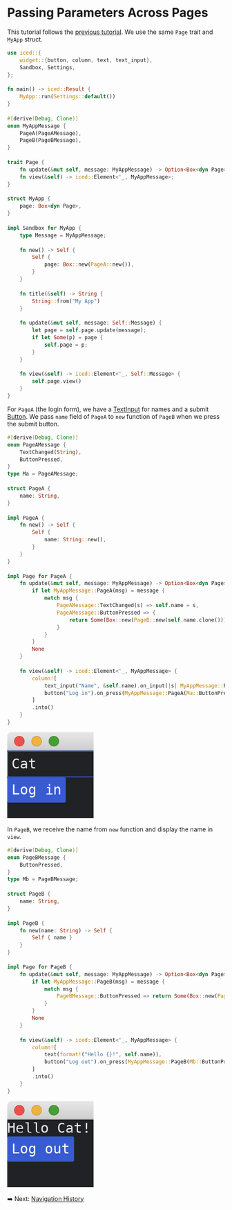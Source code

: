 # Passing Parameters Across Pages

This tutorial follows the [previous tutorial](./memoryless_pages.md).
We use the same `Page` trait and `MyApp` struct.

```rust
use iced::{
    widget::{button, column, text, text_input},
    Sandbox, Settings,
};

fn main() -> iced::Result {
    MyApp::run(Settings::default())
}

#[derive(Debug, Clone)]
enum MyAppMessage {
    PageA(PageAMessage),
    PageB(PageBMessage),
}

trait Page {
    fn update(&mut self, message: MyAppMessage) -> Option<Box<dyn Page>>;
    fn view(&self) -> iced::Element<'_, MyAppMessage>;
}

struct MyApp {
    page: Box<dyn Page>,
}

impl Sandbox for MyApp {
    type Message = MyAppMessage;

    fn new() -> Self {
        Self {
            page: Box::new(PageA::new()),
        }
    }

    fn title(&self) -> String {
        String::from("My App")
    }

    fn update(&mut self, message: Self::Message) {
        let page = self.page.update(message);
        if let Some(p) = page {
            self.page = p;
        }
    }

    fn view(&self) -> iced::Element<'_, Self::Message> {
        self.page.view()
    }
}
```

For `PageA` (the login form), we have a [TextInput](https://docs.iced.rs/iced/widget/struct.TextInput.html) for names and a submit [Button](https://docs.iced.rs/iced/widget/struct.Button.html).
We pass `name` field of `PageA` to `new` function of `PageB` when we press the submit button.

```rust
#[derive(Debug, Clone)]
enum PageAMessage {
    TextChanged(String),
    ButtonPressed,
}
type Ma = PageAMessage;

struct PageA {
    name: String,
}

impl PageA {
    fn new() -> Self {
        Self {
            name: String::new(),
        }
    }
}

impl Page for PageA {
    fn update(&mut self, message: MyAppMessage) -> Option<Box<dyn Page>> {
        if let MyAppMessage::PageA(msg) = message {
            match msg {
                PageAMessage::TextChanged(s) => self.name = s,
                PageAMessage::ButtonPressed => {
                    return Some(Box::new(PageB::new(self.name.clone())))
                }
            }
        }
        None
    }

    fn view(&self) -> iced::Element<'_, MyAppMessage> {
        column![
            text_input("Name", &self.name).on_input(|s| MyAppMessage::PageA(Ma::TextChanged(s))),
            button("Log in").on_press(MyAppMessage::PageA(Ma::ButtonPressed)),
        ]
        .into()
    }
}
```

![Page A](./pic/passing_parameters_across_pages_a.png)

In `PageB`, we receive the name from `new` function and display the name in `view`.

```rust
#[derive(Debug, Clone)]
enum PageBMessage {
    ButtonPressed,
}
type Mb = PageBMessage;

struct PageB {
    name: String,
}

impl PageB {
    fn new(name: String) -> Self {
        Self { name }
    }
}

impl Page for PageB {
    fn update(&mut self, message: MyAppMessage) -> Option<Box<dyn Page>> {
        if let MyAppMessage::PageB(msg) = message {
            match msg {
                PageBMessage::ButtonPressed => return Some(Box::new(PageA::new())),
            }
        }
        None
    }

    fn view(&self) -> iced::Element<'_, MyAppMessage> {
        column![
            text(format!("Hello {}!", self.name)),
            button("Log out").on_press(MyAppMessage::PageB(Mb::ButtonPressed)),
        ]
        .into()
    }
}
```

![Page B](./pic/passing_parameters_across_pages_b.png)

:arrow_right:  Next: [Navigation History](./navigation_history.md)
